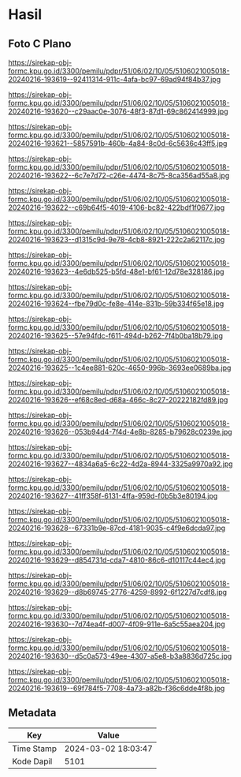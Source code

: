 # Hasil

## Foto C Plano

https://sirekap-obj-formc.kpu.go.id/3300/pemilu/pdpr/51/06/02/10/05/5106021005018-20240216-193619--92411314-911c-4afa-bc97-69ad94f84b37.jpg

https://sirekap-obj-formc.kpu.go.id/3300/pemilu/pdpr/51/06/02/10/05/5106021005018-20240216-193620--c29aac0e-3076-48f3-87d1-69c862414999.jpg

https://sirekap-obj-formc.kpu.go.id/3300/pemilu/pdpr/51/06/02/10/05/5106021005018-20240216-193621--5857591b-460b-4a84-8c0d-6c5636c43ff5.jpg

https://sirekap-obj-formc.kpu.go.id/3300/pemilu/pdpr/51/06/02/10/05/5106021005018-20240216-193622--6c7e7d72-c26e-4474-8c75-8ca356ad55a8.jpg

https://sirekap-obj-formc.kpu.go.id/3300/pemilu/pdpr/51/06/02/10/05/5106021005018-20240216-193622--c69b64f5-4019-4106-bc82-422bdf1f0677.jpg

https://sirekap-obj-formc.kpu.go.id/3300/pemilu/pdpr/51/06/02/10/05/5106021005018-20240216-193623--d1315c9d-9e78-4cb8-8921-222c2a62117c.jpg

https://sirekap-obj-formc.kpu.go.id/3300/pemilu/pdpr/51/06/02/10/05/5106021005018-20240216-193623--4e6db525-b5fd-48e1-bf61-12d78e328186.jpg

https://sirekap-obj-formc.kpu.go.id/3300/pemilu/pdpr/51/06/02/10/05/5106021005018-20240216-193624--fbe79d0c-fe8e-414e-831b-59b334f65e18.jpg

https://sirekap-obj-formc.kpu.go.id/3300/pemilu/pdpr/51/06/02/10/05/5106021005018-20240216-193625--57e94fdc-f611-494d-b262-7f4b0ba18b79.jpg

https://sirekap-obj-formc.kpu.go.id/3300/pemilu/pdpr/51/06/02/10/05/5106021005018-20240216-193625--1c4ee881-620c-4650-996b-3693ee0689ba.jpg

https://sirekap-obj-formc.kpu.go.id/3300/pemilu/pdpr/51/06/02/10/05/5106021005018-20240216-193626--ef68c8ed-d68a-466c-8c27-20222182fd89.jpg

https://sirekap-obj-formc.kpu.go.id/3300/pemilu/pdpr/51/06/02/10/05/5106021005018-20240216-193626--053b94d4-7f4d-4e8b-8285-b79628c0239e.jpg

https://sirekap-obj-formc.kpu.go.id/3300/pemilu/pdpr/51/06/02/10/05/5106021005018-20240216-193627--4834a6a5-6c22-4d2a-8944-3325a9970a92.jpg

https://sirekap-obj-formc.kpu.go.id/3300/pemilu/pdpr/51/06/02/10/05/5106021005018-20240216-193627--41ff358f-6131-4ffa-959d-f0b5b3e80194.jpg

https://sirekap-obj-formc.kpu.go.id/3300/pemilu/pdpr/51/06/02/10/05/5106021005018-20240216-193628--67331b9e-87cd-4181-9035-c4f9e6dcda97.jpg

https://sirekap-obj-formc.kpu.go.id/3300/pemilu/pdpr/51/06/02/10/05/5106021005018-20240216-193629--d854731d-cda7-4810-86c6-d10117c44ec4.jpg

https://sirekap-obj-formc.kpu.go.id/3300/pemilu/pdpr/51/06/02/10/05/5106021005018-20240216-193629--d8b69745-2776-4259-8992-6f1227d7cdf8.jpg

https://sirekap-obj-formc.kpu.go.id/3300/pemilu/pdpr/51/06/02/10/05/5106021005018-20240216-193630--7d74ea4f-d007-4f09-911e-6a5c55aea204.jpg

https://sirekap-obj-formc.kpu.go.id/3300/pemilu/pdpr/51/06/02/10/05/5106021005018-20240216-193630--d5c0a573-49ee-4307-a5e8-b3a8836d725c.jpg

https://sirekap-obj-formc.kpu.go.id/3300/pemilu/pdpr/51/06/02/10/05/5106021005018-20240216-193619--69f784f5-7708-4a73-a82b-f36c6dde4f8b.jpg


## Metadata

| Key        | Value               |
| ---------- | ------------------- |
| Time Stamp | 2024-03-02 18:03:47 |
| Kode Dapil | 5101                |



